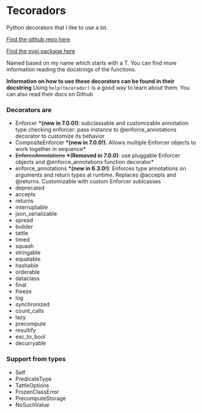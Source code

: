 # Tecoradors

Python decorators that I like to use a lot.

[Find the github repo here](https://github.com/elunico/tecoradors)

[Find the pypi package here](https://pypi.org/project/tecoradors-elunico/)

Named based on my name which starts with a T. You can find more information reading the docstrings of the functions.

**Information on how to use these decorators can be found in their docstring**
Using `help(tecorador)` is a good way to learn about them. You can also read their docs on Github

### Decorators are

- Enforcer **\*(new in 7.0.0!)**: subclassable and customizable annotation type checking enforcer: pass instance to @enforce_annotations decorator to customize its behavior
- CompositeEnforcer **\*(new in 7.0.0!)**: Allows multiple Enforcer objects to work together in sequence\*
- ~~EnforceAnnotations~~ **\*(Removed in 7.0.0)**: use pluggable Enforcer objects and @enforce_annotations function decorator\*
- enforce_annotations **\*(new in 6.3.0!)**: Enforces type annotations on arguments and return types at runtime. Replaces @accepts and @returns. Customizable with custom Enforcer sublcasses
- deprecated
- accepts
- returns
- interruptable
- json_serializable
- spread
- builder
- tattle
- timed
- squash
- stringable
- equatable
- hashable
- orderable
- dataclass
- final
- freeze
- log
- synchronized
- count_calls
- lazy
- precompute
- resultify
- exc_to_bool
- decurryable

### Support from types

- Self
- PredicateType
- TattleOptions
- FrozenClassError
- PrecomputeStorage
- NoSuchValue
